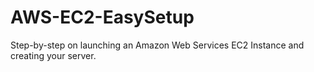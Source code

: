 # AWS-EC2-EasySetup
Step-by-step on launching an Amazon Web Services EC2 Instance and creating your server.
